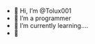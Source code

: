 - 👋 Hi, I’m @Tolux001
- 💛 I’m a programmer
- 🌱 I’m currently learning....
- 💞️ 

<!---
Tolux001/Tolux001 is a ✨ special ✨ repository because its `README.md` (this file) appears on your GitHub profile.
You can click the Preview link to take a look at your changes.
--->
